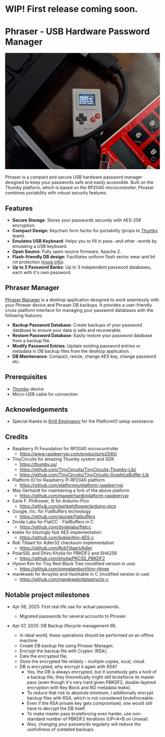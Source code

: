 # WIP! First release coming soon.
# Phraser - USB Hardware Password Manager

![phraser.jpg](phraser.jpg)


Phraser is a compact and secure USB hardware password manager designed to keep your passwords safe and easily accessible. Built on the Thumby platform, which is based on the RP2040 microcontroller, Phraser combines portability with robust security features.

## Features

- **Secure Storage**: Stores your passwords securely with AES-256 encryption.
- **Compact Design**: Keychain form factor for portability (props to [Thumby](https://thumby.us/) team).
- **Emulates USB Keyboard**: Helps you to fill in pass- and other -words by emulating a USB keyboard.
- **Open Source**: Fully open-source firmware, Apache 2.
- **Flash-friendly DB design**: Facilitates uniform flash sector wear and bit rot protection ([more info](https://github.com/flower-org/PhraserManager/blob/main/1.%20Phraser%20DB%20-%20Optimizing%20Flash%20Wear%20and%20Bit%20Rot.md)).
- **Up to 3 Password Banks**: Up to 3 independent password databases, each with it's own password.

## Phraser Manager

[Phraser Manager](https://github.com/flower-org/PhraserManager) is a desktop application designed to work seamlessly with your Phraser device and Phraser DB backups. It provides a user-friendly cross-platform interface for managing your password databases with the following features:

- **Backup Password Database**: Create backups of your password database to ensure your data is safe and recoverable.
- **Restore Password Database**: Easily restore your password database from a backup file.
- **Modify Password Entries**: Update existing password entries or metadata in DB backup files from the desktop application.
- **DB Maintenance**: Compact, resize, change AES key, change password etc.

## Prerequisites

- [Thumby](https://thumby.us/) device
- Micro-USB cable for connection  

## Acknowledgements
- Special thanks to [Kirill Emelyanov](https://github.com/emelyanovkr) for the PlatformIO setup assistance.

## Credits
- Raspberry Pi Foundation for RP2040 microcontroller
  - https://www.raspberrypi.com/products/rp2040/
- TinyCircuits for amazing Thumby system and SDK
  - https://thumby.us/
  - https://github.com/TinyCircuits/TinyCircuits-Thumby-Lib/
  - https://github.com/TinyCircuits/TinyCircuits-GraphicsBuffer-Lib
- Platform IO for Raspberry Pi RP2040 platform
  - https://github.com/platformio/platform-raspberrypi
- Max Gerhardt for maintaining a fork of the above platform
  - https://github.com/maxgerhardt/platform-raspberrypi
- Earle F. Philhower, III for Arduino-Pico
  - https://github.com/earlephilhower/arduino-pico
- Google, Inc. for FlatBuffers technology
  - https://github.com/google/flatbuffers
- Divide Labs for FlatCC - FlatBuffers in C
  - https://github.com/dvidelabs/flatcc
- kokke for blazingly fast AES implementation
  - https://github.com/kokke/tiny-AES-c
- Rob Tillaart for Adler32 checksum implementation
  - https://github.com/RobTillaart/Adler
- PolarSSL and Dhiru Kholia for PBKDF2 and SHA256
  - https://github.com/kholia/PKCS5_PBKDF2
- Hyeon Kim for Tiny Red-Black Tree (modified version in use)
  - https://github.com/simnalamburt/tiny-rbtree
- marekweb for Arraylist and Hashtable in C (modified version in use)
  - https://github.com/marekweb/datastructs-c

## Notable project milestones

- Apr 06, 2025: First real life use for actual passwords.
  - Migrated passwords for several accounts to Phraser.


- Apr 07, 2025: DB Backup lifecycle management IRL
  - In ideal world, these operations should be performed on an offline machine:
  - Create DB backup file using Phraser Manager;
  - Encrypt the backup file with Cryptor (RSA);
  - Date the encrypted file;
  - Store the encrypted file reliably - multiple copies, local, cloud.
  - DB is encrypted, why encrypt it again with RSA?
    - Yes, the DB is always encrypted, but if somebody gets a hold of a backup file, they theoretically might still bruteforce its master pass (even though it's very hard given PBKDF2, double-layered encryption with Key Block and NO metadata leaks).
    - To reduce that risk to absolute minimum, I additionally encrypt backup files with RSA, which is not considered bruteforceable.
    - Even if the RSA private key gets compromised, one would still have to decrypt the DB itself.
    - To make master pass bruteforcing even harder, use non-standard number of PBKDF2 iterations (UP+A+B on Unseal).
    - Also, changing your passwords regularly will reduce the usefullness of outdated backups.

